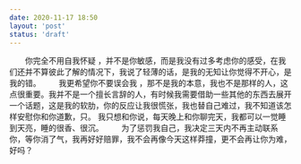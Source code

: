 ```yaml
---
date: 2020-11-17 18:50
layout: 'post'
status: 'draft'
---
```

&emsp;&emsp;你完全不用自我怀疑 ，并不是你敏感，而是我没有过多考虑你的感受，在我们还并不算彼此了解的情况下，我说了轻薄的话，是我的无知让你觉得不开心，是我的错。
&emsp;&emsp;我更希望你不要误会我 ，那不是我的本意，我也不是那样的人，这点很重要。我并不是一个擅长言辞的人，有时候我需要借助一些其他的东西去展开一个话题，这是我的软肋，你的反应让我很慌张，我也替自己难过，我不知道该怎样安慰你和你道歉，只。 我只想和你说，每天晚上和你聊完天，我都可以一觉睡到天亮，睡的很香、很沉。
&emsp;&emsp;为了惩罚我自己，我决定三天内不再主动联系你，等你消了气，我再好好赔罪，我不会再像今天这样莽撞，更不会再让你为难，好吗？